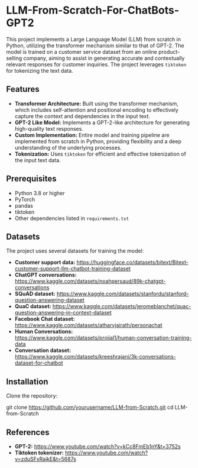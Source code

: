 # LLM-From-Scratch-For-ChatBots-GPT2

This project implements a Large Language Model (LLM) from scratch in Python, utilizing the transformer mechanism similar to that of GPT-2. The model is trained on a customer service dataset from an online product-selling company, aiming to assist in generating accurate and contextually relevant responses for customer inquiries. The project leverages `tiktoken` for tokenizing the text data.

## Features

- **Transformer Architecture:** Built using the transformer mechanism, which includes self-attention and positional encoding to effectively capture the context and dependencies in the input text.
- **GPT-2 Like Model:** Implements a GPT-2-like architecture for generating high-quality text responses.
- **Custom Implementation:** Entire model and training pipeline are implemented from scratch in Python, providing flexibility and a deep understanding of the underlying processes.
- **Tokenization:** Uses `tiktoken` for efficient and effective tokenization of the input text data.

## Prerequisites

- Python 3.8 or higher
- PyTorch
- pandas
- tiktoken
- Other dependencies listed in `requirements.txt`

## Datasets

The project uses several datasets for training the model:

- **Customer support data:** https://huggingface.co/datasets/bitext/Bitext-customer-support-llm-chatbot-training-dataset
- **ChatGPT conversations:** https://www.kaggle.com/datasets/noahpersaud/89k-chatgpt-conversations
- **SQuAD dataset:** https://www.kaggle.com/datasets/stanfordu/stanford-question-answering-dataset
- **QuaC dataset:** https://www.kaggle.com/datasets/jeromeblanchet/quac-question-answering-in-context-dataset
- **Facebook Chat dataset:** https://www.kaggle.com/datasets/atharvjairath/personachat
- **Human Conversations:** https://www.kaggle.com/datasets/projjal1/human-conversation-training-data
- **Conversation dataset:** https://www.kaggle.com/datasets/kreeshrajani/3k-conversations-dataset-for-chatbot

## Installation

Clone the repository:

git clone https://github.com/yourusername/LLM-from-Scratch.git
cd LLM-from-Scratch

## References

- **GPT-2:** https://www.youtube.com/watch?v=kCc8FmEb1nY&t=3752s
- **Tiktoken tokenizer:** https://www.youtube.com/watch?v=zduSFxRajkE&t=5687s
